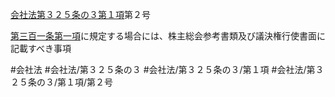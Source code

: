 [会社法第３２５条の３第１項](会社法＿＿＿＿第３２５条の３第１項)第２号

[第三百一条第一項](会社法＿＿＿＿第３０１条第１項)に規定する場合には、株主総会参考書類及び議決権行使書面に記載すべき事項


#会社法
#会社法/第３２５条の３
#会社法/第３２５条の３/第１項
#会社法/第３２５条の３/第１項/第２号

